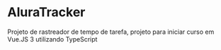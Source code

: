 # AluraTracker
Projeto de rastreador de tempo de tarefa, projeto para iniciar curso em Vue.JS 3 utilizando TypeScript
